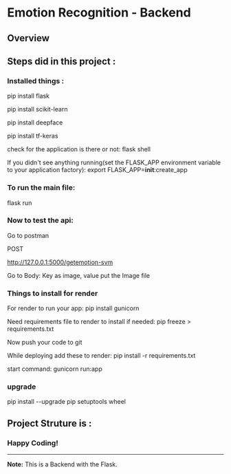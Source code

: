 # Emotion Recognition - Backend

## Overview

## Steps did in this project :

### Installed things :

pip install flask

pip install scikit-learn

pip install deepface

pip install tf-keras


check for the application is there or not:
flask shell

If you didn't see anything running(set the FLASK_APP environment variable to your application factory):
export FLASK_APP=__init__:create_app



### To run the main file:

flask run

### Now to test the api:

Go to postman

POST

http://127.0.0.1:5000/getemotion-svm

Go to Body: Key as image, value put the Image file

### Things to install for render

For render to run your app:
pip install gunicorn

Need requirements file to render to install if needed:
pip freeze > requirements.txt 

Now push your code to git

While deploying add these to render:
pip install -r requirements.txt

start command:
gunicorn run:app

### upgrade

pip install --upgrade pip setuptools wheel



## Project Struture is :

### Happy Coding!

---

**Note:** This is a Backend with the Flask.
